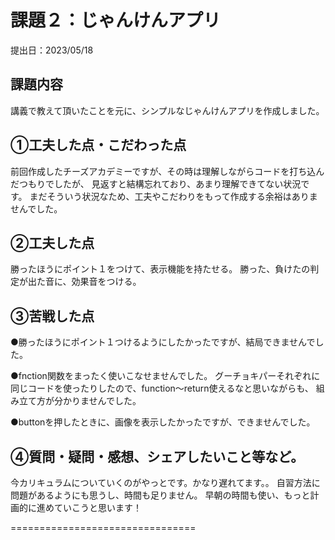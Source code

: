 # 課題２：じゃんけんアプリ

提出日：2023/05/18
## 課題内容
講義で教えて頂いたことを元に、シンプルなじゃんけんアプリを作成しました。
  
## ①工夫した点・こだわった点
前回作成したチーズアカデミーですが、その時は理解しながらコードを打ち込んだつもりでしたが、
見返すと結構忘れており、あまり理解できてない状況です。
まだそういう状況なため、工夫やこだわりをもって作成する余裕はありませんでした。

## ②工夫した点
勝ったほうにポイント１をつけて、表示機能を持たせる。
勝った、負けたの判定が出た音に、効果音をつける。

## ③苦戦した点
●勝ったほうにポイント１つけるようにしたかったですが、結局できませんでした。

●fnction関数をまったく使いこなせませんでした。
グーチョキパーそれぞれに同じコードを使ったりしたので、function～return使えるなと思いながらも、
組み立て方が分かりませんでした。

●buttonを押したときに、画像を表示したかったですが、できませんでした。

## ④質問・疑問・感想、シェアしたいこと等など。
今カリキュラムについていくのがやっとです。かなり遅れてます。。
自習方法に問題があるようにも思うし、時間も足りません。
早朝の時間も使い、もっと計画的に進めていこうと思います！

================================

